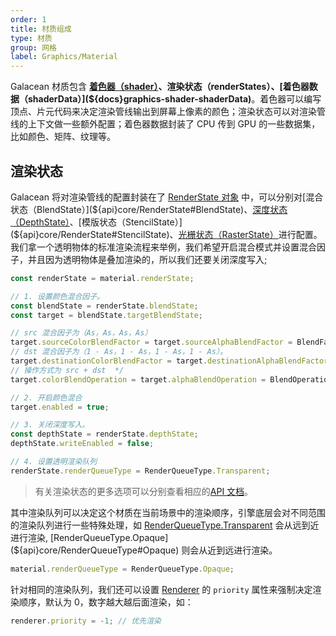 ```yaml
---
order: 1
title: 材质组成
type: 材质
group: 网格
label: Graphics/Material
---
```


Galacean 材质包含 **[着色器（shader）](${docs}graphics-shader)、渲染状态（renderStates）、[着色器数据（shaderData）](${docs}graphics-shader-shaderData)**。着色器可以编写顶点、片元代码来决定渲染管线输出到屏幕上像素的颜色；渲染状态可以对渲染管线的上下文做一些额外配置；着色器数据封装了 CPU 传到 GPU 的一些数据集，比如颜色、矩阵、纹理等。

## 渲染状态

Galacean 将对渲染管线的配置封装在了 [RenderState 对象](${api}core/RenderState) 中，可以分别对[混合状态（BlendState）](${api}core/RenderState#BlendState)、[深度状态（DepthState）](${api}core/RenderState#DepthState)、[模版状态（StencilState）](${api}core/RenderState#StencilState)、[光栅状态（RasterState）](${api}core/RenderState#RasterState)进行配置。我们拿一个透明物体的标准渲染流程来举例，我们希望开启混合模式并设置混合因子，并且因为透明物体是叠加渲染的，所以我们还要关闭深度写入;

```typescript
const renderState = material.renderState;

// 1. 设置颜色混合因子。
const blendState = renderState.blendState;
const target = blendState.targetBlendState;

// src 混合因子为（As，As，As，As）
target.sourceColorBlendFactor = target.sourceAlphaBlendFactor = BlendFactor.SourceAlpha;
// dst 混合因子为（1 - As，1 - As，1 - As，1 - As）。
target.destinationColorBlendFactor = target.destinationAlphaBlendFactor = BlendFactor.OneMinusSourceAlpha;
// 操作方式为 src + dst  */
target.colorBlendOperation = target.alphaBlendOperation = BlendOperation.Add;

// 2. 开启颜色混合
target.enabled = true;

// 3. 关闭深度写入。
const depthState = renderState.depthState;
depthState.writeEnabled = false;

// 4. 设置透明渲染队列
renderState.renderQueueType = RenderQueueType.Transparent;
```

> 有关渲染状态的更多选项可以分别查看相应的[API 文档](${api}core/RenderState)。

其中渲染队列可以决定这个材质在当前场景中的渲染顺序，引擎底层会对不同范围的渲染队列进行一些特殊处理，如 [RenderQueueType.Transparent](${api}core/RenderQueueType#transparent) 会从远到近进行渲染, [RenderQueueType.Opaque](${api}core/RenderQueueType#Opaque) 则会从近到远进行渲染。

```typescript
material.renderQueueType = RenderQueueType.Opaque;
```

针对相同的渲染队列，我们还可以设置 [Renderer](${api}core/Renderer) 的 `priority` 属性来强制决定渲染顺序，默认为 0，数字越大越后面渲染，如：

```typescript
renderer.priority = -1; // 优先渲染
```
